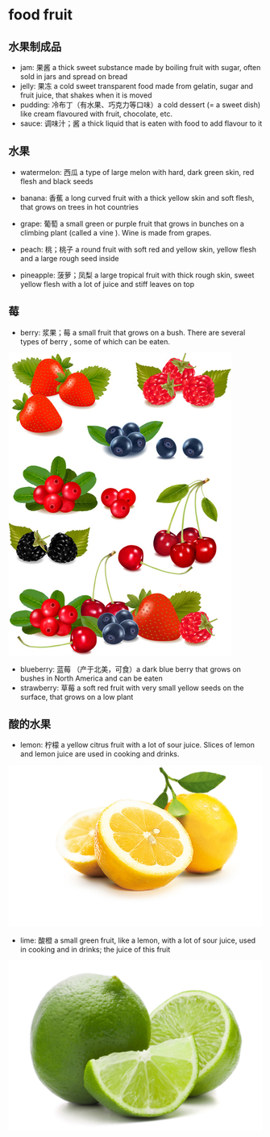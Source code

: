 # food fruit

## 水果制成品

- jam: 果酱 a thick sweet substance made by boiling fruit with sugar, often sold in jars and spread on bread
- jelly: 果冻 a cold sweet transparent food made from gelatin, sugar and fruit juice, that shakes when it is moved
- pudding: 冷布丁（有水果、巧克力等口味）a cold dessert (= a sweet dish) like cream flavoured with fruit, chocolate, etc.
- sauce: 调味汁；酱 a thick liquid that is eaten with food to add flavour to it

## 水果

- watermelon: 西瓜 a type of large melon with hard, dark green skin, red flesh and black seeds
- banana: 香蕉 a long curved fruit with a thick yellow skin and soft flesh, that grows on trees in hot countries
- grape: 葡萄 a small green or purple fruit that grows in bunches on a climbing plant (called a vine ). Wine is made from grapes.

- peach: 桃；桃子 a round fruit with soft red and yellow skin, yellow flesh and a large rough seed inside

- pineapple: 菠萝；凤梨 a large tropical fruit with thick rough skin, sweet yellow flesh with a lot of juice and stiff leaves on top

## 莓

- berry: 浆果；莓 a small fruit that grows on a bush. There are several types of berry , some of which can be eaten.

![](images/berry.jpg)

- blueberry: 蓝莓 （产于北美，可食）a dark blue berry that grows on bushes in North America and can be eaten
- strawberry: 草莓 a soft red fruit with very small yellow seeds on the surface, that grows on a low plant

## 酸的水果

- lemon: 柠檬 a yellow citrus fruit with a lot of sour juice. Slices of lemon and lemon juice are used in cooking and drinks.

![](images/lemon.jpg)

- lime: 酸橙 a small green fruit, like a lemon, with a lot of sour juice, used in cooking and in drinks; the juice of this fruit

![](images/lime.jpg)


